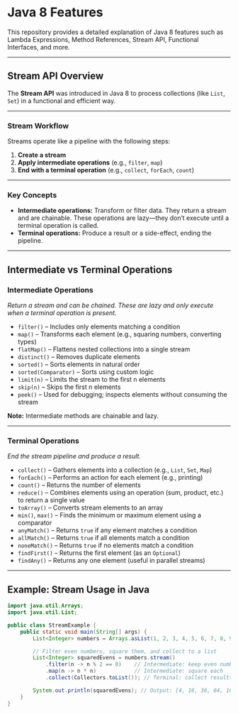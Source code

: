 # Java 8 Features

This repository provides a detailed explanation of Java 8 features such as Lambda Expressions, Method References, Stream API, Functional Interfaces, and more.

---

## Stream API Overview

The **Stream API** was introduced in Java 8 to process collections (like `List`, `Set`) in a functional and efficient way.

---

### Stream Workflow

Streams operate like a pipeline with the following steps:

1. **Create a stream**
2. **Apply intermediate operations** (e.g., `filter`, `map`)
3. **End with a terminal operation** (e.g., `collect`, `forEach`, `count`)

---

### Key Concepts

- **Intermediate operations:** Transform or filter data. They return a stream and are chainable. These operations are lazy—they don’t execute until a terminal operation is called.
- **Terminal operations:** Produce a result or a side-effect, ending the pipeline.

---

## Intermediate vs Terminal Operations

### Intermediate Operations

_Return a stream and can be chained. These are lazy and only execute when a terminal operation is present._

- `filter()` – Includes only elements matching a condition
- `map()` – Transforms each element (e.g., squaring numbers, converting types)
- `flatMap()` – Flattens nested collections into a single stream
- `distinct()` – Removes duplicate elements
- `sorted()` – Sorts elements in natural order
- `sorted(Comparator)` – Sorts using custom logic
- `limit(n)` – Limits the stream to the first n elements
- `skip(n)` – Skips the first n elements
- `peek()` – Used for debugging; inspects elements without consuming the stream

**Note:** Intermediate methods are chainable and lazy.

---

### Terminal Operations

_End the stream pipeline and produce a result._

- `collect()` – Gathers elements into a collection (e.g., `List`, `Set`, `Map`)
- `forEach()` – Performs an action for each element (e.g., printing)
- `count()` – Returns the number of elements
- `reduce()` – Combines elements using an operation (sum, product, etc.) to return a single value
- `toArray()` – Converts stream elements to an array
- `min()`, `max()` – Finds the minimum or maximum element using a comparator
- `anyMatch()` – Returns `true` if any element matches a condition
- `allMatch()` – Returns `true` if all elements match a condition
- `noneMatch()` – Returns `true` if no elements match a condition
- `findFirst()` – Returns the first element (as an `Optional`)
- `findAny()` – Returns any one element (useful in parallel streams)

---

## Example: Stream Usage in Java

```java
import java.util.Arrays;
import java.util.List;

public class StreamExample {
    public static void main(String[] args) {
        List<Integer> numbers = Arrays.asList(1, 2, 3, 4, 5, 6, 7, 8, 9, 10);

        // Filter even numbers, square them, and collect to a list
        List<Integer> squaredEvens = numbers.stream()
            .filter(n -> n % 2 == 0)    // Intermediate: keep even numbers
            .map(n -> n * n)            // Intermediate: square each
            .collect(Collectors.toList()); // Terminal: collect results

        System.out.println(squaredEvens); // Output: [4, 16, 36, 64, 100]
    }
}
